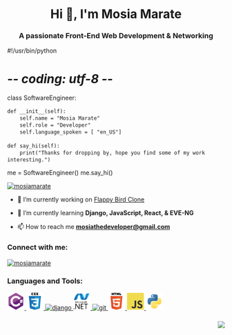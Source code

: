 <h1 align="center">Hi 👋, I'm Mosia Marate</h1>
<h3 align="center">A passionate Front-End Web Development & Networking</h3>

#!/usr/bin/python
# -*- coding: utf-8 -*-


class SoftwareEngineer:

    def __init__(self):
        self.name = "Mosia Marate"
        self.role = "Developer"
        self.language_spoken = [ "en_US"]

    def say_hi(self):
        print("Thanks for dropping by, hope you find some of my work interesting.")


me = SoftwareEngineer()
me.say_hi()

<p align="left"> <a href="https://github.com/ryo-ma/github-profile-trophy"><img src="https://github-profile-trophy.vercel.app/?username=mosiamarate" alt="mosiamarate" /></a> </p>

- 🔭 I’m currently working on [Flappy Bird Clone](https://github.com/mosiamarate/Flappy-Bird)

- 🌱 I’m currently learning **Django, JavaScript, React, & EVE-NG**

- 📫 How to reach me **mosiathedeveloper@gmail.com**

<h3 align="left">Connect with me:</h3>
<p align="left">
<a href="https://linkedin.com/in/mosiamarate" target="blank"><img align="center" src="https://raw.githubusercontent.com/rahuldkjain/github-profile-readme-generator/master/src/images/icons/Social/linked-in-alt.svg" alt="mosiamarate" height="30" width="40" /></a>
</p>

<h3 align="left">Languages and Tools:</h3>
<p align="left"> <a href="https://www.w3schools.com/cs/" target="_blank" rel="noreferrer"> <img src="https://raw.githubusercontent.com/devicons/devicon/master/icons/csharp/csharp-original.svg" alt="csharp" width="40" height="40"/> </a> <a href="https://www.w3schools.com/css/" target="_blank" rel="noreferrer"> <img src="https://raw.githubusercontent.com/devicons/devicon/master/icons/css3/css3-original-wordmark.svg" alt="css3" width="40" height="40"/> </a> <a href="https://www.djangoproject.com/" target="_blank" rel="noreferrer"> <img src="https://cdn.worldvectorlogo.com/logos/django.svg" alt="django" width="40" height="40"/> </a> <a href="https://dotnet.microsoft.com/" target="_blank" rel="noreferrer"> <img src="https://raw.githubusercontent.com/devicons/devicon/master/icons/dot-net/dot-net-original-wordmark.svg" alt="dotnet" width="40" height="40"/> </a> <a href="https://git-scm.com/" target="_blank" rel="noreferrer"> <img src="https://www.vectorlogo.zone/logos/git-scm/git-scm-icon.svg" alt="git" width="40" height="40"/> </a> <a href="https://www.w3.org/html/" target="_blank" rel="noreferrer"> <img src="https://raw.githubusercontent.com/devicons/devicon/master/icons/html5/html5-original-wordmark.svg" alt="html5" width="40" height="40"/> </a> <a href="https://developer.mozilla.org/en-US/docs/Web/JavaScript" target="_blank" rel="noreferrer"> <img src="https://raw.githubusercontent.com/devicons/devicon/master/icons/javascript/javascript-original.svg" alt="javascript" width="40" height="40"/> </a> <a href="https://www.python.org" target="_blank" rel="noreferrer"> <img src="https://raw.githubusercontent.com/devicons/devicon/master/icons/python/python-original.svg" alt="python" width="40" height="40"/> </a> </p>


###

<img align="right" height="150" src="https://i.imgflip.com/65efzo.gif"  />

###
